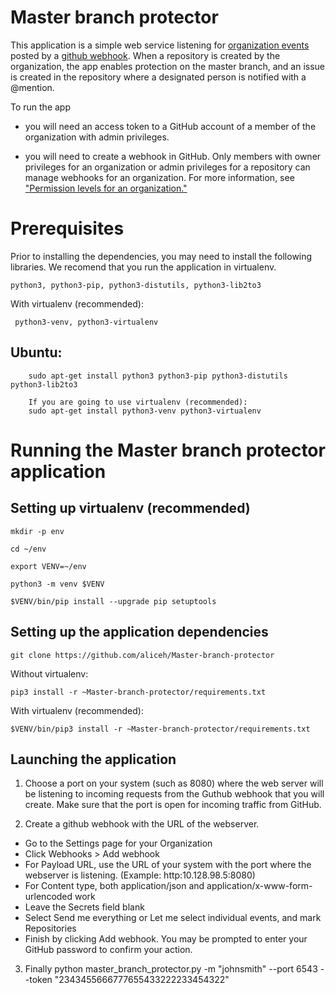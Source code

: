 # Master branch protector

This application is a simple web service listening for [organization events](https://developer.github.com/webhooks/#events) posted by a [github webhook](https://help.github.com/en/articles/about-webhooks). When a repository is created by the organization, the app enables protection on the master branch, and an issue is created in the repository where a designated person is notified with a @mention.

To run the app 

* you will need an access token to a GitHub account of a member of the organization with admin privileges.

* you will need to create a webhook in GitHub. Only members with owner privileges for an organization or admin privileges for a repository can manage webhooks for an organization. For more information, see ["Permission levels for an organization."](https://help.github.com/en/articles/permission-levels-for-an-organization)

Prerequisites
================

Prior to installing the dependencies, you may need to install the following libraries. We recomend that you run the application in virtualenv.

```
python3, python3-pip, python3-distutils, python3-lib2to3
```

With virtualenv (recommended):

```
 python3-venv, python3-virtualenv 
````
Ubuntu:
------
```
    sudo apt-get install python3 python3-pip python3-distutils python3-lib2to3
    
    If you are going to use virtualenv (recommended):
    sudo apt-get install python3-venv python3-virtualenv 
```
Running the Master branch protector application
===============================================



Setting up virtualenv (recommended)
---------------------
```
mkdir -p env

cd ~/env

export VENV=~/env

python3 -m venv $VENV

$VENV/bin/pip install --upgrade pip setuptools
```
Setting up the application dependencies
------------------------
```
git clone https://github.com/aliceh/Master-branch-protector
```
Without virtualenv:
```
pip3 install -r ~Master-branch-protector/requirements.txt 
````
With virtualenv (recommended):
```
$VENV/bin/pip3 install -r ~Master-branch-protector/requirements.txt 
```
Launching the application 
-------------------------

1. Choose a port on your system (such as 8080) where the web server will be listening to incoming requests from the Guthub webhook that you will create. Make sure that the port is open for incoming traffic from GitHub.

2. Create a github webhook with the URL of the webserver. 

* Go to the Settings page for your Organization
* Click Webhooks > Add webhook
* For Payload URL, use the URL of your system with the port where the webserver is listening. (Example: http:10.128.98.5:8080)
* For Content type, both application/json and application/x-www-form-urlencoded work
* Leave the Secrets field blank
* Select Send me everything or Let me select individual events, and mark Repositories
* Finish by clicking Add webhook. You may be prompted to enter your GitHub password to confirm your action.

3. Finally 
python master_branch_protector.py  -m "johnsmith" --port 6543 --token "2343455666777655433222233454322"
